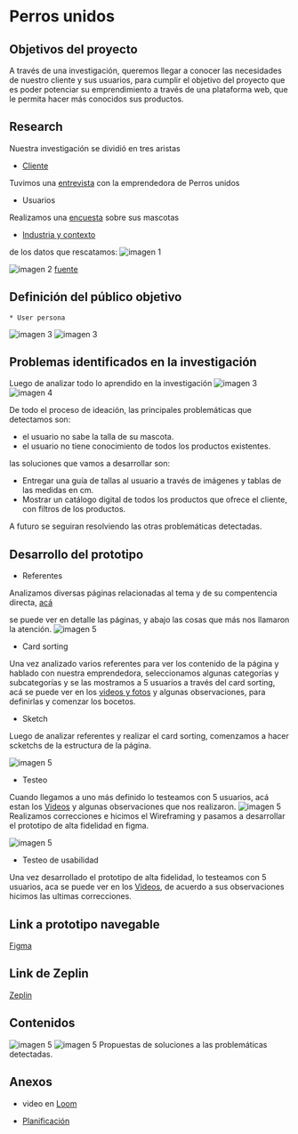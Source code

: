 # Perros unidos


## Objetivos del proyecto
A través de  una investigación, queremos llegar a conocer las necesidades de nuestro cliente y sus usuarios, para cumplir el objetivo del proyecto que es poder potenciar su emprendimiento a través de una plataforma web, que le permita hacer más conocidos sus productos.


## Research
Nuestra investigación se dividió en tres aristas
* [Cliente](https://www.instagram.com/perros.unidos/)

Tuvimos una [entrevista](https://docs.google.com/document/d/1l9KIYfoQymF8P9ONz7eqD4veERcrv0ZNCwBb1GitmKI/edit) con la emprendedora de Perros unidos 
* Usuarios

Realizamos una [encuesta](https://docs.google.com/forms/d/10OSvw_FjCVgf8Pi4jWUUJ0P6ZhbyT3NhHxue7ywTtmA/edit) sobre sus mascotas
* [Industria y contexto](https://docs.google.com/document/d/1-Bc98UTRpXqdVZemGrirEjgguStRbLAHJQC7MdXWW4M/edit)


de los datos que rescatamos:
![imagen 1](img/cliente-06.jpg)

![imagen 2](img/usuario-07.jpg)
[fuente](https://www.emol.com/noticias/Tendencias/2018/08/30/918804/Mascotas-en-Chile-El-64-de-los-hogares-tiene-al-menos-una-y-la-mayoria-prefiere-perros.html)


## Definición del público objetivo

    * User persona
  

    

![imagen 3](img/user.person.png)
![imagen 3](img/mapaempatia.jpg)

## Problemas identificados en la investigación 

Luego de analizar todo lo aprendido en la investigación
![imagen 3](img/ideacion-02.jpg)
![imagen 4](img/ideas-03.jpg)

De todo el proceso de ideación, las principales problemáticas que detectamos son:
* el usuario no sabe la talla de su mascota.
* el usuario no tiene conocimiento de todos los productos existentes.

las soluciones que vamos a desarrollar son:
* Entregar una guía de tallas al usuario a través de imágenes y tablas de las medidas en cm.
* Mostrar un catálogo digital de todos los productos que ofrece el cliente, con filtros de los productos.

A futuro se seguiran resolviendo las otras problemáticas detectadas.




## Desarrollo del prototipo

* Referentes

Analizamos diversas páginas relacionadas al tema y de su compentencia directa, [acá](https://docs.google.com/document/d/1K8djP5KGIn57tbPWc4IXUEcObzf4uDhE2MunZ81poEE/edit)

 se puede ver en detalle las páginas, y abajo las cosas que más nos llamaron la atención.
![imagen 5](img/referentes-09.jpg)



* Card sorting

Una vez analizado varios referentes para ver los contenido de la página y hablado con nuestra emprendedora, seleccionamos algunas categorías y subcategorías y se las mostramos a 5 usuarios a través del card sorting,
acá se puede ver en los [videos y fotos](https://drive.google.com/drive/u/0/folders/1XDDMetx8t1Ja29uVGXaZSy9WGJJr1ViP) y algunas observaciones, para definirlas y comenzar los bocetos.

* Sketch

Luego de analizar referentes y realizar el card sorting, comenzamos a hacer scketchs de la estructura de la página.

![imagen 5](img/scketch.jpg)

* Testeo 

Cuando llegamos a uno más definido lo testeamos con 5 usuarios,
acá estan los [Videos](https://drive.google.com/drive/u/0/folders/1Wj1f1ZyNJoihclXolRVMGYhMrteCTrCJ)  y algunas observaciones que nos realizaron.
![imagen 5](img/testeo-04.jpg)
Realizamos correcciones e hicimos el Wireframing y pasamos a desarrollar el prototipo de alta fidelidad en figma.

![imagen 5](img/Wireframing.png)


* Testeo de usabilidad

Una vez desarrollado el prototipo de alta fidelidad, lo testeamos con 5 usuarios, aca se puede ver en los [Videos](https://drive.google.com/drive/u/0/folders/1b5aqp9a6uTnBkdbD_NUP1EBLMVNyeISm), de acuerdo a sus observaciones hicimos las ultimas correcciones.

## Link a prototipo navegable
[Figma](https://www.figma.com/file/58mDmnRkGyW0nqQweI5bkR/Perros.Unidos-Modificado?node-id=0%3A1)

## Link de Zeplin
[Zeplin](https://app.zeplin.io/project/5c5c22707eb09205265c28f8)




## Contenidos

![imagen 5](img/pagina-10.jpg)
![imagen 5](img/solucion-11.jpg)
Propuestas de soluciones a las problemáticas detectadas.

## Anexos

* video en [Loom](https://drive.google.com/drive/u/0/folders/1azJ46jwKgsfbykZ15mGlhzFeapfNOZCb
)

* [Planificación](https://github.com/paumgr/scl-2018-02-ux-marketplace/projects/1
)




































































































